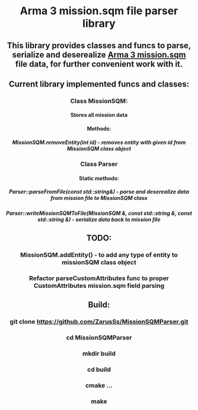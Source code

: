 <div align="center">

# Arma 3 mission.sqm file parser library

## This library provides classes and funcs to parse, serialize and deserealize [Arma 3 mission.sqm](https://community.bistudio.com/wiki/Mission.sqm "BIS Wiki URL") file data, for further convenient work with it.

## Current library implemented funcs and classes:

### Class MissionSQM:
#### Stores all mission data
#### Methods:
##### MissionSQM.removeEntity(int id) - removes entity with given id from MissionSQM class object

### Class Parser
#### Static methods:
##### Parser::parseFromFile(const std::string&) - parse and deserealize data from mission file to MissionSQM class
##### Parser::writeMissionSQMToFile(MissionSQM &, const std::string &, const std::string &) - serialize data back to mission file

## TODO:
### MissionSQM.addEntity() - to add any type of entity to missionSQM class object
### Refactor parseCustomAttributes func to proper CustomAttributes mission.sqm field parsing

## Build:
### git clone https://github.com/ZarusSs/MissionSQMParser.git
### cd MissionSQMParser
### mkdir build
### cd build
### cmake ...
### make

</div>